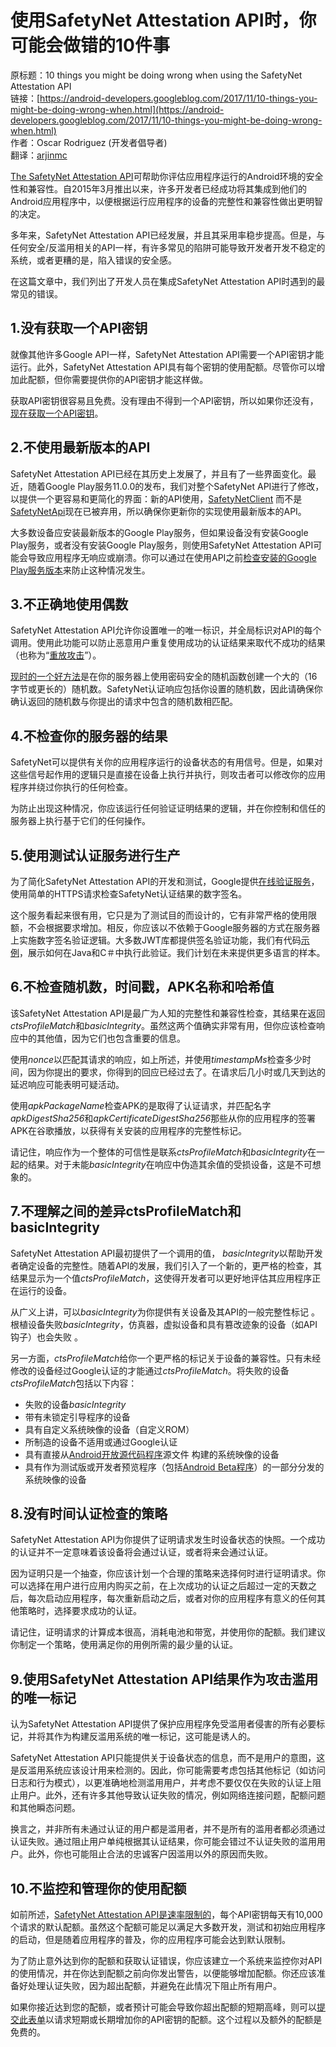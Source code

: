 # 使用SafetyNet Attestation API时，你可能会做错的10件事

原标题：10 things you might be doing wrong when using the SafetyNet Attestation API  
链接：[https://android-developers.googleblog.com/2017/11/10-things-you-might-be-doing-wrong-when.html](https://android-developers.googleblog.com/2017/11/10-things-you-might-be-doing-wrong-when.html)  
作者：Oscar Rodriguez (开发者倡导者)  
翻译：[arjinmc](https://github.com/arjinmc)  

[The SafetyNet Attestation API](https://developer.android.com/training/safetynet/attestation.html)可帮助你评估应用程序运行的Android环境的安全性和兼容性。自2015年3月推出以来，许多开发者已经成功将其集成到他们的Android应用程序中，以便根据运行应用程序的设备的完整性和兼容性做出更明智的决定。

多年来，SafetyNet Attestation API已经发展，并且其采用率稳步提高。但是，与任何安全/反滥用相关的API一样，有许多常见的陷阱可能导致开发者开发不稳定的系统，或者更糟的是，陷入错误的安全感。

在这篇文章中，我们列出了开发人员在集成SafetyNet Attestation API时遇到的最常见的错误。

## 1.没有获取一个API密钥

就像其他许多Google API一样，SafetyNet Attestation API需要一个API密钥才能运行。此外，SafetyNet Attestation API具有每个密钥的使用配额。尽管你可以增加此配额，但你需要提供你的API密钥才能这样做。

获取API密钥很容易且免费。没有理由不得到一个API密钥，所以如果你还没有，[现在获取一个API密钥](https://developer.android.com/training/safetynet/attestation.html#add-api-key)。

## 2.不使用最新版本的API

SafetyNet Attestation API已经在其历史上发展了，并且有了一些界面变化。最近，随着Google Play服务11.0.0的发布，我们对整个SafetyNet API进行了修改，以提供一个更容易和更简化的界面：新的API使用，[SafetyNetClient](https://developers.google.com/android/reference/com/google/android/gms/safetynet/SafetyNetClient) 而不是[SafetyNetApi](https://developers.google.com/android/reference/com/google/android/gms/safetynet/SafetyNetApi)现在已被弃用，所以确保你更新你的实现使用最新版本的API。

大多数设备应安装最新版本的Google Play服务，但如果设备没有安装Google Play服务，或者没有安装Google Play服务，则使用SafetyNet Attestation API可能会导致应用程序无响应或崩溃。你可以通过在使用API​​之前[检查安装的Google Play服务版本](https://developer.android.com/training/safetynet/attestation.html#check-gps-version)来防止这种情况发生。

## 3.不正确地使用偶数

SafetyNet Attestation API允许你设置唯一的唯一标识，并全局标识对API的每个调用。使用此功能可以防止恶意用户重复使用成功的认证结果来取代不成功的结果（也称为“[重放攻击](https://en.wikipedia.org/wiki/Replay_attack)”）。

[现时的一个好方法](https://developer.android.com/training/safetynet/attestation.html#single-use-token)是在你的服务器上使用密码安全的随机函数创建一个大的（16字节或更长的）随机数。SafetyNet认证响应包括你设置的随机数，因此请确保你确认返回的随机数与你提出的请求中包含的随机数相匹配。

## 4.不检查你的服务器的结果

SafetyNet可以提供有关你的应用程序运行的设备状态的有用信号。但是，如果对这些信号起作用的逻辑只是直接在设备上执行并执行，则攻击者可以修改你的应用程序并绕过你执行的任何检查。

为防止出现这种情况，你应该运行任何验证证明结果的逻辑，并在你控制和信任的服务器上执行基于它们的任何操作。

## 5.使用测试认证服务进行生产

为了简化SafetyNet Attestation API的开发和测试，Google提供[在线验证服务](https://developer.android.com/training/safetynet/attestation.html#verify-compat-check)，使用简单的HTTPS请求检查SafetyNet认证结果的数字签名。

这个服务看起来很有用，它只是为了测试目的而设计的，它有非常严格的使用限额，不会根据要求增加。相反，你应该以不依赖于Google服务器的方式在服务器上实施数字签名验证逻辑。大多数JWT库都提供签名验证功能，我们有代码[示例](https://github.com/googlesamples/android-play-safetynet)，展示如何在Java和C＃中执行此验证。我们计划在未来提供更多语言的样本。

## 6.不检查随机数，时间戳，APK名称和哈希值

该SafetyNet Attestation API是最广为人知的完整性和兼容性检查，其结果在返回<i>ctsProfileMatch</i>和<i>basicIntegrity</i>。虽然这两个值确实非常有用，但你应该检查响应中的其他值，因为它们也包含重要的信息。

使用<i>nonce</i>以匹配其请求的响应，如上所述，并使用<i>timestampMs</i>检查多少时间，因为你提出的要求，你得到的回应已经过去了。在请求后几小时或几天到达的延迟响应可能表明可疑活动。

使用<i>apkPackageName</i>检查APK的是取得了认证请求，并匹配名字<i>apkDigestSha256</i>和<i>apkCertificateDigestSha256</i>那些从你的应用程序的签署APK在谷歌播放，以获得有关安装的应用程序的完整性标记。

请记住，响应作为一个整体的可信性是联系<i>ctsProfileMatch</i>和<i>basicIntegrity</i>在一起的结果。对于未能<i>basicIntegrity</i>在响应中伪造其余值的受损设备，这是不可想象的。

## 7.不理解之间的差异ctsProfileMatch和basicIntegrity

SafetyNet Attestation API最初提供了一个调用的值， <i>basicIntegrity</i>以帮助开发者确定设备的完整性。随着API的发展，我们引入了一个新的，更严格的检查，其结果显示为一个值<i>ctsProfileMatch</i>，这使得开发者可以更好地评估其应用程序正在运行的设备。

从广义上讲，可以<i>basicIntegrity</i>为你提供有关设备及其API的一般完整性标记 。根植设备失败<i>basicIntegrity</i>，仿真器，虚拟设备和具有篡改迹象的设备（如API钩子）也会失败 。

另一方面，<i>ctsProfileMatch</i>给你一个更严格的标记关于设备的兼容性。只有未经修改的设备经过Google认证的才能通过<i>ctsProfileMatch</i>。将失败的设备<i>ctsProfileMatch</i>包括以下内容：

* 失败的设备<i>basicIntegrity</i>
* 带有未锁定引导程序的设备
* 具有自定义系统映像的设备（自定义ROM）
* 所制造的设备不适用或通过Google认证
* 具有直接从[Android开放源代码程序](https://source.android.com/)源文件 构建的系统映像的设备
* 具有作为测试版或开发者预览程序（包括[Android Beta程序](https://www.google.com/android/beta)）的一部分分发的系统映像的设备

## 8.没有时间认证检查的策略

SafetyNet Attestation API为你提供了证明请求发生时设备状态的快照。一个成功的认证并不一定意味着该设备将会通过认证，或者将来会通过认证。

因为证明只是一个抽查，你应该计划一个合理的策略来选择何时进行证明请求。你可以选择在用户进行应用内购买之前，在上次成功的认证之后超过一定的天数之后，每次启动应用程序，每次重新启动之后，或者对你的应用程序有意义的任何其他策略时，选择要求成功的认证。

请记住，证明请求的计算成本很高，消耗电池和带宽，并使用你的配额。我们建议你制定一个策略，使用满足你的用例所需的最少量的认证。

## 9.使用SafetyNet Attestation API结果作为攻击滥用的唯一标记

认为SafetyNet Attestation API提供了保护应用程序免受滥用者侵害的所有必要标记，并将其作为构建反滥用系统的唯一标记，这可能是诱人的。

SafetyNet Attestation API只能提供关于设备状态的信息，而不是用户的意图，这是反滥用系统应该设计用来检测的。因此，你可能需要考虑包括其他标记（如访问日志和行为模式），以更准确地检测滥用用户，并考虑不要仅仅在失败的认证上阻止用户。此外，还有许多其他导致认证失败的情况，例如网络连接问题，配额问题和其他瞬态问题。

换言之，并非所有未通过认证的用户都是滥用者，并不是所有的滥用者都必须通过认证失败。通过阻止用户单纯根据其认证结果，你可能会错过不认证失败的滥用用户。此外，你也可能阻止合法的忠诚客户因滥用以外的原因而失败。

## 10.不监控和管理你的使用配额

如前所述，[SafetyNet Attestation API是速率限制的](https://developer.android.com/training/safetynet/attestation.html#add-api-key)，每个API密钥每天有10,000个请求的默认配额。虽然这个配额可能足以满足大多数开发，测试和初始应用程序的启动，但是随着应用程序的普及，你的应用程序可能会达到默认限制。

为了防止意外达到你的配额和获取认证错误，你应该建立一个系统来监控你对API的使用情况，并在你达到配额之前向你发出警告，以便能够增加配额。你还应该准备好处理认证失败，因为超出配额，并避免在此情况下阻止所有用户。

如果你接近达到您的配额，或者预计可能会导致你超出配额的短期高峰，则可以[提交此表单](https://goo.gl/Q7iES2)以请求短期或长期增加你的API密钥的配额。这个过程以及额外的配额是免费的。